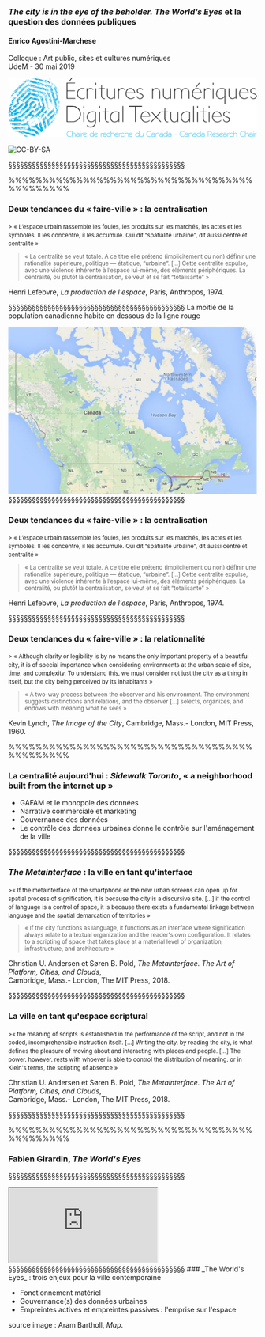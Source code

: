 <!-- .slide: data-background-image="img/gis.jpg" data-background-size="contain"-->
<!-- .slide: class="hover"-->

### _The city is in the eye of the beholder. The World’s Eyes_ et la question des données publiques

#### Enrico Agostini-Marchese
Colloque : Art public, sites et cultures numériques
<br />
UdeM - 30 mai 2019

![logo CRCEN](img/LogoENDT10-2016.png) <!-- .element: class="logo" style="width:30%; background-color:ghostwhite;padding: 5px" -->

<!-- .element: style="font-size:1.4rem" -->

![CC-BY-SA](http://i.creativecommons.org/l/by-sa/4.0/88x31.png) <!-- .element: class="logo" -->

§§§§§§§§§§§§§§§§§§§§§§§§§§§§§§§§§§§§§§§§§§§§§
<!-- .slide: data-background-image="img/chaire.png" data-background-size="contain"-->
%%%%%%%%%%%%%%%%%%%%%%%%%%%%%%%%%%%%%%%%%%%%%
<!-- .slide: data-background-image="img/market.jpg" -->
<!-- .slide: class="hover"-->

### Deux tendances du « faire-ville » : la centralisation

<small>
> « L’espace urbain rassemble les foules, les produits sur les marchés, les actes et les symboles. Il les concentre, il les accumule. Qui dit “spatialité urbaine”, dit aussi centre et centralité »

> « La centralité se veut totale. A ce titre elle prétend (implicitement ou non) définir une rationalité supérieure, politique — étatique, “urbaine”. […] Cette centralité expulse, avec une violence inhérente à l’espace lui-même, des éléments périphériques. La centralité, ou plutôt la centralisation, se veut et se fait “totalisante” »

</small>

Henri Lefebvre, _La production de l'espace_, Paris, Anthropos, 1974.

<!-- .element: class="source" -->
§§§§§§§§§§§§§§§§§§§§§§§§§§§§§§§§§§§§§§§§§§§§§
La moitié de la population canadienne habite en dessous de la ligne rouge

<img src="img/canada.jpg"/>
§§§§§§§§§§§§§§§§§§§§§§§§§§§§§§§§§§§§§§§§§§§§§
<!-- .slide: data-background-image="img/market.jpg" -->
<!-- .slide: class="hover"-->

### Deux tendances du « faire-ville » : la centralisation

<small>
> « L’espace urbain rassemble les foules, les produits sur les marchés, les actes et les symboles. Il les concentre, il les accumule. Qui dit “spatialité urbaine”, dit aussi centre et centralité »

> « La centralité se veut totale. A ce titre elle prétend (implicitement ou non) définir une rationalité supérieure, politique — étatique, “urbaine”. […] Cette centralité expulse, avec une violence inhérente à l’espace lui-même, des éléments périphériques. La centralité, ou plutôt la centralisation, se veut et se fait “totalisante” »

</small>

Henri Lefebvre, _La production de l'espace_, Paris, Anthropos, 1974.

<!-- .element: class="source" -->
§§§§§§§§§§§§§§§§§§§§§§§§§§§§§§§§§§§§§§§§§§§§§
<!-- .slide: data-background-image="img/derive.jpg" -->
<!-- .slide: class="hover"-->

### Deux tendances du « faire-ville » : la relationnalité
<small>
> « Although clarity or legibility is by no means the only important property of a beautiful city, it is of special importance when considering environments at the urban scale of size, time, and complexity. To understand this, we must consider not just the city as a thing in itself, but the city being perceived by its inhabitants »

> « A two-way process between the observer and his environment. The environment suggests distinctions and relations, and the observer [...] selects, organizes, and endows with meaning what he sees »
</small>

Kevin Lynch, _The Image of the City_, Cambridge, Mass.- London, MIT Press, 1960.

<!-- .element: class="source" -->
%%%%%%%%%%%%%%%%%%%%%%%%%%%%%%%%%%%%%%%%%%%%%
<!-- .slide: data-background-image="img/sidewalkToronto.png" -->
<!-- .slide: class="hover"-->
### La centralité aujourd'hui : _Sidewalk Toronto_, « a neighborhood built from the internet up »

- GAFAM et le monopole des données
- Narrative commerciale et marketing
- Gouvernance des données
- Le contrôle des données urbaines donne le contrôle sur l'aménagement de la ville

§§§§§§§§§§§§§§§§§§§§§§§§§§§§§§§§§§§§§§§§§§§§§
<!-- .slide: data-background-image="img/digicity.jpg" -->
<!-- .slide: class="hover"-->
### _The Metainterface_ : la ville en tant qu'interface

<small>
>« If the metainterface of the smartphone or the new urban screens can open up for spatial process of signification, it is because the city is a discursive site. […] if the control of language is a control of space, it is because there exists a fundamental linkage between language and the spatial demarcation of territories »

>« If the city functions as language, it functions as an interface where signification always relate to a textual organization and the reader's own configuration. It relates to a scripting of space that takes place at a material level of organization, infrastructure, and architecture »

</small>

Christian U. Andersen et Søren B. Pold, _The Metainterface. The Art of Platform, Cities, and Clouds_, <br />Cambridge, Mass.- London, The MIT Press, 2018.

<!-- .element: class="source" -->
§§§§§§§§§§§§§§§§§§§§§§§§§§§§§§§§§§§§§§§§§§§§§
<!-- .slide: data-background-image="img/matrix20.jpg" -->
<!-- .slide: class="hover"-->
### La ville en tant qu'espace scriptural



<small>
>« the meaning of scripts is established in the performance of the script, and not in the coded, incomprehensible instruction itself.  […] Writing the city, by reading the city, is what defines the pleasure of moving about and interacting with places and people. […] The power, however, rests with whoever is able to control the distribution of meaning, or in Klein's terms, the scripting of absence »

</small>

Christian U. Andersen et Søren B. Pold, _The Metainterface. The Art of Platform, Cities, and Clouds_, <br />Cambridge, Mass.- London, The MIT Press, 2018.

<!-- .element: class="source" -->
§§§§§§§§§§§§§§§§§§§§§§§§§§§§§§§§§§§§§§§§§§§§§
<!-- .slide: data-background-image="img/graffitiFlorence.png" -->
%%%%%%%%%%%%%%%%%%%%%%%%%%%%%%%%%%%%%%%%%%%%%
<!-- .slide: data-background-image="img/worldEyes.png" -->
### Fabien Girardin, _The World's Eyes_
§§§§§§§§§§§§§§§§§§§§§§§§§§§§§§§§§§§§§§§§§§§§§
<iframe src="https://www.dropbox.com/s/3fv9td1415ixrx0/world-eyes-1024x768.mov?dl=0"></iframe>
§§§§§§§§§§§§§§§§§§§§§§§§§§§§§§§§§§§§§§§§§§§§§
<!-- .slide: data-background-image="img/map.jpg" data-background-size="contain"-->
<!-- .slide: class="hover"-->
### _The World's Eyes_ : trois enjeux pour la ville contemporaine

- Fonctionnement matériel
- Gouvernance(s) des données urbaines
- Empreintes actives et empreintes passives : l'emprise sur l'espace

source image : Aram Bartholl, _Map_.

<!-- .element: class="source" -->
